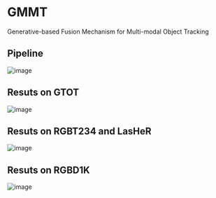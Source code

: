 # GMMT
Generative-based Fusion Mechanism for Multi-modal Object Tracking

## Pipeline

![image](https://github.com/Zhangyong-Tang/GMMT/assets/28916428/ecd38089-6007-4fdc-bdf6-d0b6380126ee)

## Resuts on GTOT

![image](https://github.com/Zhangyong-Tang/GMMT/assets/28916428/0186f3fc-5703-43b7-9f4d-6efeb1890edb)

## Resuts on RGBT234 and LasHeR

![image](https://github.com/Zhangyong-Tang/GMMT/assets/28916428/9ee235d1-63f5-477a-a39c-5a1e40b7c65d)

## Resuts on RGBD1K

![image](https://github.com/Zhangyong-Tang/GMMT/assets/28916428/fe3723b9-f8fc-4173-8740-f98c3292d2de)

